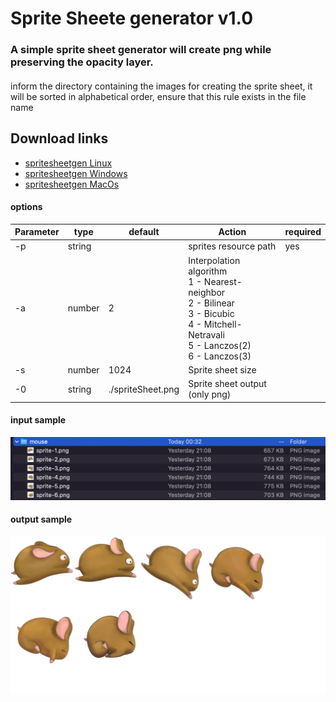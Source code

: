 # Sprite Sheete generator v1.0

### A simple sprite sheet generator will create png while preserving the opacity layer.

####
inform the directory containing the images for creating the sprite sheet, it will be sorted in alphabetical order, ensure that this rule exists in the file name

## Download links
- [spritesheetgen Linux](https://github.com/nelsonlpco/sprite-sheet-generator/releases/download/1.0/spritesheetgen-linux)
- [spritesheetgen Windows](https://github.com/nelsonlpco/sprite-sheet-generator/releases/download/1.0/spritesheetgen-windows)
- [spritesheetgen MacOs](https://github.com/nelsonlpco/sprite-sheet-generator/releases/download/1.0/spritesheetgen-macOs)

#### options

| Parameter | type   | default | Action | required |
|-----------|--------|---------|--------|----------|
| -p        | string |         | sprites resource path | yes |
| -a        | number |  2      | Interpolation algorithm<br/>1 - Nearest-neighbor<br/>2 - Bilinear<br>3 - Bicubic<br/>4 - Mitchell-Netravali<br/>5 - Lanczos(2)<br/>6 - Lanczos(3) |
| -s        | number |  1024   | Sprite sheet size |
| -0        | string |  ./spriteSheet.png | Sprite sheet output (only png) |

#### input sample

![input](./images/inputsample.png)


#### output sample

![spritesheet](./images/spriteSheet.png)
